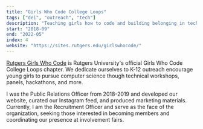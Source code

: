 ```yaml
---
title: "Girls Who Code College Loops"
tags: ["dei", "outreach", "tech"]
description: "Teaching girls how to code and building belonging in tech."
start: "2018-09"
end: "2022-05"
index: 4
website: "https://sites.rutgers.edu/girlswhocode/"
---
```


<a href="hhttps://sites.rutgers.edu/girlswhocode/">Rutgers Girls Who Code</a> is Rutgers University's official Girls Who Code College Loops chapter. We dedicate ourselves to K-12 outreach encourage young girls to pursue computer science though technical workshops, panels, hackathons, and more.

I was the Public Relations Officer from 2018-2019 and developed our website, curated our Instagram feed, and produced marketing materials. Currently, I am the Recruitment Officer and serve as the face of the organization, seeking those interested in becoming members and coordinating our presence at involvement fairs.
